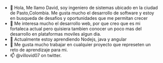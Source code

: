 - 👋 Hola, Me llamo David, soy ingeniero de sistemas ubicado en la ciudad de Pasto,Colombia.  Me gusta mucho el desarrollo de software y estoy en busqueda de desafios y oportunidades que me permitan crecer
- 👀 Me interesa mucho el desarrollo web, por que creo que es mi fortaleca actual  pero quisiera tambien conocer un poco mas del desarrollo en plataformas moviles  algun dia.
- 🌱 Actualmente estoy aprendiendo Nodejs, java y angular
- 💞️ Me gusta mucho trabajar en cualquier proyecto que represeten un reto de aprendizaje para mi.
- 📫  @villovid07 on twitter. 

<!---
villovid07/villovid07 is a ✨ special ✨ repository because its `README.md` (this file) appears on your GitHub profile.
You can click the Preview link to take a look at your changes.
--->
